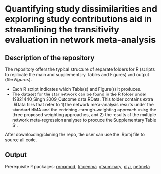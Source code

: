 # Quantifying study dissimilarities and exploring study contributions aid in streamlining the transitivity evaluation in network meta-analysis 

## Description of the repository

The repository offers the typical structure of separate folders for R (scripts to replicate the main and supplementary Tables and Figures) and output (file _Figures_). 
* Each R script indicates which Table(s) and Figure(s) it produces.
* The dataset for the star network can be found in the R folder under 19821440_Singh 2009_Outcome data.RData. This folder contains extra .RData files that refer to 1) the network meta-analysis results under the standard NMA and the enriching-through-weighting approach using the three proposed weighting approaches, and 2) the results of the multiple network meta-regression analyses to produce the Supplementary Table S1.

After downloading/cloning the repo, the user can use the .Rproj file to source all code.

## Output 

Prerequisite R packages: 
[rnmamod](https://CRAN.R-project.org/package=rnmamod),
[tracenma](https://CRAN.R-project.org/package=tracenma),
[gtsummary](https://CRAN.R-project.org/package=gtsummary),
[plyr](https://CRAN.R-project.org/package=plyr),
[netmeta](https://CRAN.R-project.org/package=netmeta)